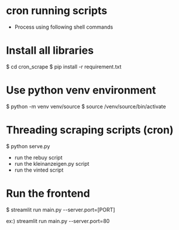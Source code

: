 # cron running scripts
- Process using following shell commands

# Install all libraries
$ cd cron_scrape
$ pip install -r requirement.txt

# Use python venv environment
$ python -m venv venv/source
$ source /venv/source/bin/activate

# Threading scraping scripts (cron)
$ python serve.py

- run the rebuy script
- run the kleinanzeigen.py script
- run the vinted script

# Run the frontend
$ streamlit run main.py --server.port=[PORT]

ex:) streamlit run main.py --server.port=80